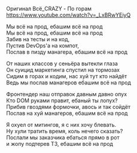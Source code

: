 Оригинал Всё_CRAZY - По горам  
https://www.youtube.com/watch?v=_LxBRwYEiyQ

Мы всё на прод, ебашим  всё на прод  
Мы всё на прод, ебашим всё на прод  
Забив на тесты и на код,  
Пустив DevOps'а на компот,  
Послав в пизду манагера, ебашим всё на прод  

От наших классов у сеньёра вытекли глаза  
Он суицид маркетинга спустил на тормозах  
Сидим в горах и кодим, нас хуй тут кто найдёт  
Ведь мы послав манагеров ебашим всё на прод  

Фронтендер наш отправок давным давно опух  
Кто DOM руками правит, ебаный ты лопух?  
Прибив гвоздями формочки, авось и так сойдёт  
Послав на хуй манагеров, ебашим всё на прод  

Я охуел от митингов, я с них хочу блевать.  
Ну хули тратить время, коль нечего сказать?  
Послали мы заказчика ебаться прямо в рот  
и жопу подтерев ТЗ, ебашим всё на прод  
